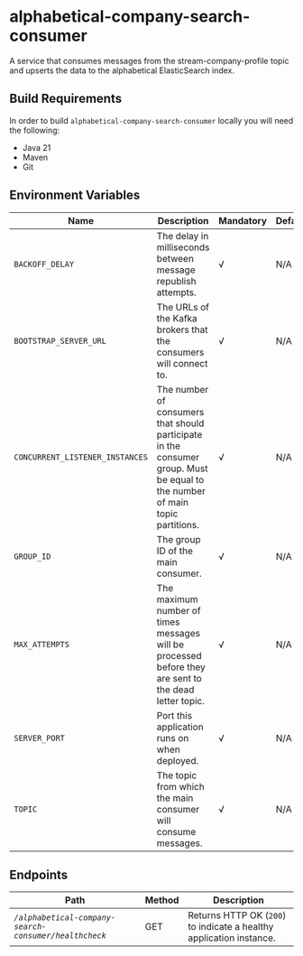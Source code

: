 # alphabetical-company-search-consumer
A service that consumes messages from the stream-company-profile topic and upserts the data to the alphabetical ElasticSearch index.

## Build Requirements

In order to build `alphabetical-company-search-consumer` locally you will need the following:

- Java 21
- Maven
- Git

## Environment Variables

| Name                            | Description                                                                                                                  | Mandatory | Default | Example                                      |
|---------------------------------|------------------------------------------------------------------------------------------------------------------------------|-----------|---------|----------------------------------------------|
| `BACKOFF_DELAY`                 | The delay in milliseconds between message republish attempts.                                                                | √         | N/A     | `30000`                                      |
| `BOOTSTRAP_SERVER_URL`          | The URLs of the Kafka brokers that the consumers will connect to.                                                            | √         | N/A     | `kafka:9092`                                 |
| `CONCURRENT_LISTENER_INSTANCES` | The number of consumers that should participate in the consumer group. Must be equal to the number of main topic partitions. | √         | N/A     | `1`                                          |
| `GROUP_ID`                      | The group ID of the main consumer.                                                                                           | √         | N/A     | `alphabetical-company-search-consumer-group` |
| `MAX_ATTEMPTS`                  | The maximum number of times messages will be processed before they are sent to the dead letter topic.                        | √         | N/A     | `4`                                          |
| `SERVER_PORT`                   | Port this application runs on when deployed.                                                                                 | √         | N/A     | `18639`                                      |
| `TOPIC`                         | The topic from which the main consumer will consume messages.                                                                | √         | N/A     | `stream-company-profile`                     |

## Endpoints

| Path                                                  | Method | Description                                                         |
|-------------------------------------------------------|--------|---------------------------------------------------------------------|
| *`/alphabetical-company-search-consumer/healthcheck`* | GET    | Returns HTTP OK (`200`) to indicate a healthy application instance. |